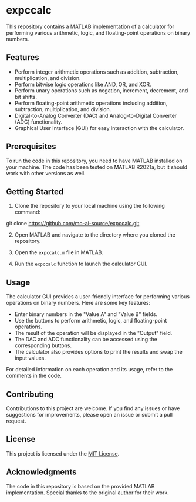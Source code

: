 # expccalc

This repository contains a MATLAB implementation of a calculator for performing various arithmetic, logic, and floating-point operations on binary numbers.
## Features

- Perform integer arithmetic operations such as addition, subtraction, multiplication, and division.
- Perform bitwise logic operations like AND, OR, and XOR.
- Perform unary operations such as negation, increment, decrement, and bit shifts.
- Perform floating-point arithmetic operations including addition, subtraction, multiplication, and division.
- Digital-to-Analog Converter (DAC) and Analog-to-Digital Converter (ADC) functionality.
- Graphical User Interface (GUI) for easy interaction with the calculator.

## Prerequisites
To run the code in this repository, you need to have MATLAB installed on your machine. The code has been tested on MATLAB R2021a, but it should work with other versions as well.

## Getting Started
1. Clone the repository to your local machine using the following command:
   
git clone https://github.com/mo-ai-source/expccalc.git

2. Open MATLAB and navigate to the directory where you cloned the repository.

3. Open the `expccalc.m` file in MATLAB.

4. Run the `expccalc` function to launch the calculator GUI.

## Usage

The calculator GUI provides a user-friendly interface for performing various operations on binary numbers. Here are some key features:

- Enter binary numbers in the "Value A" and "Value B" fields.
- Use the buttons to perform arithmetic, logic, and floating-point operations.
- The result of the operation will be displayed in the "Output" field.
- The DAC and ADC functionality can be accessed using the corresponding buttons.
- The calculator also provides options to print the results and swap the input values.

For detailed information on each operation and its usage, refer to the comments in the code.

## Contributing

Contributions to this project are welcome. If you find any issues or have suggestions for improvements, please open an issue or submit a pull request.

## License

This project is licensed under the [MIT License](LICENSE).

## Acknowledgments

The code in this repository is based on the provided MATLAB implementation. Special thanks to the original author for their work.
